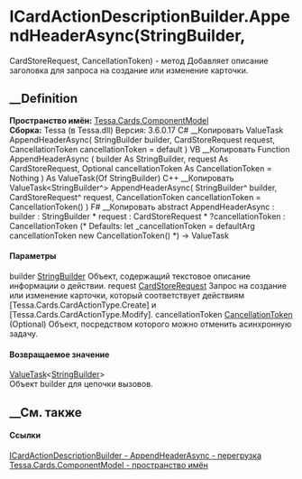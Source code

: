 # ICardActionDescriptionBuilder.AppendHeaderAsync(StringBuilder,
CardStoreRequest, CancellationToken) - метод
Добавляет описание заголовка для запроса на создание или изменение карточки.
##  __Definition
 **Пространство имён:**
[Tessa.Cards.ComponentModel](N_Tessa_Cards_ComponentModel.htm)  
 **Сборка:** Tessa (в Tessa.dll) Версия: 3.6.0.17
C# __Копировать
     ValueTask<StringBuilder> AppendHeaderAsync(
    	StringBuilder builder,
    	CardStoreRequest request,
    	CancellationToken cancellationToken = default
    )
VB __Копировать
     Function AppendHeaderAsync ( 
    	builder As StringBuilder,
    	request As CardStoreRequest,
    	Optional cancellationToken As CancellationToken = Nothing
    ) As ValueTask(Of StringBuilder)
C++ __Копировать
     ValueTask<StringBuilder^> AppendHeaderAsync(
    	StringBuilder^ builder, 
    	CardStoreRequest^ request, 
    	CancellationToken cancellationToken = CancellationToken()
    )
F# __Копировать
     abstract AppendHeaderAsync : 
            builder : StringBuilder * 
            request : CardStoreRequest * 
            ?cancellationToken : CancellationToken 
    (* Defaults:
            let _cancellationToken = defaultArg cancellationToken new CancellationToken()
    *)
    -> ValueTask<StringBuilder> 
#### Параметры
builder
[StringBuilder](https://learn.microsoft.com/dotnet/api/system.text.stringbuilder)
    Объект, содержащий текстовое описание информации о действии.
request [CardStoreRequest](T_Tessa_Cards_CardStoreRequest.htm)
     Запрос на создание или изменение карточки, который соответствует действиям [Tessa.Cards.CardActionType.Create] и [Tessa.Cards.CardActionType.Modify]. 
cancellationToken
[CancellationToken](https://learn.microsoft.com/dotnet/api/system.threading.cancellationtoken)
(Optional)
    Объект, посредством которого можно отменить асинхронную задачу.
#### Возвращаемое значение
[ValueTask](https://learn.microsoft.com/dotnet/api/system.threading.tasks.valuetask-1)<[StringBuilder](https://learn.microsoft.com/dotnet/api/system.text.stringbuilder)>  
Объект builder для цепочки вызовов.
## __См. также
#### Ссылки
[ICardActionDescriptionBuilder -
](T_Tessa_Cards_ComponentModel_ICardActionDescriptionBuilder.htm)
[AppendHeaderAsync -
перегрузка](Overload_Tessa_Cards_ComponentModel_ICardActionDescriptionBuilder_AppendHeaderAsync.htm)
[Tessa.Cards.ComponentModel - пространство
имён](N_Tessa_Cards_ComponentModel.htm)
